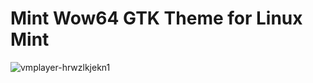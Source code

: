 # Mint Wow64 GTK Theme for Linux Mint
![vmplayer-hrwzlkjekn1](https://user-images.githubusercontent.com/31783838/149602630-a2f3f902-dc74-419d-97b3-dc7fbfb84861.png)

